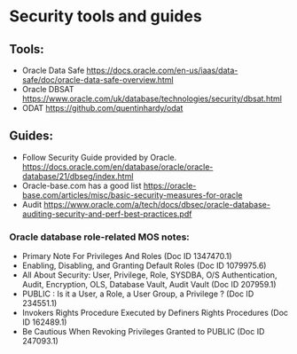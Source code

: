# Security tools and guides


## Tools:
- Oracle Data Safe 
https://docs.oracle.com/en-us/iaas/data-safe/doc/oracle-data-safe-overview.html
- Oracle DBSAT 
https://www.oracle.com/uk/database/technologies/security/dbsat.html
- ODAT 
https://github.com/quentinhardy/odat

## Guides: 
- Follow Security Guide provided by Oracle.
https://docs.oracle.com/en/database/oracle/oracle-database/21/dbseg/index.html
- Oracle-base.com has a good list
https://oracle-base.com/articles/misc/basic-security-measures-for-oracle
- Audit 
https://www.oracle.com/a/tech/docs/dbsec/oracle-database-auditing-security-and-perf-best-practices.pdf

### Oracle database role-related MOS notes:
- Primary Note For Privileges And Roles (Doc ID 1347470.1)
- Enabling, Disabling, and Granting Default Roles (Doc ID 1079975.6)
- All About Security: User, Privilege, Role, SYSDBA, O/S Authentication, Audit, Encryption, OLS, Database Vault, Audit Vault (Doc ID 207959.1)
- PUBLIC : Is it a User, a Role, a User Group, a Privilege ? (Doc ID 234551.1)
- Invokers Rights Procedure Executed by Definers Rights Procedures (Doc ID 162489.1)
- Be Cautious When Revoking Privileges Granted to PUBLIC (Doc ID 247093.1)

